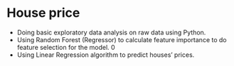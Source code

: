 # House price

-	Doing basic exploratory data analysis on raw data using Python.
-	Using Random Forest (Regressor) to calculate feature importance to do feature selection for the model.                                                                         0 
-	Using Linear Regression algorithm to predict houses’ prices.
